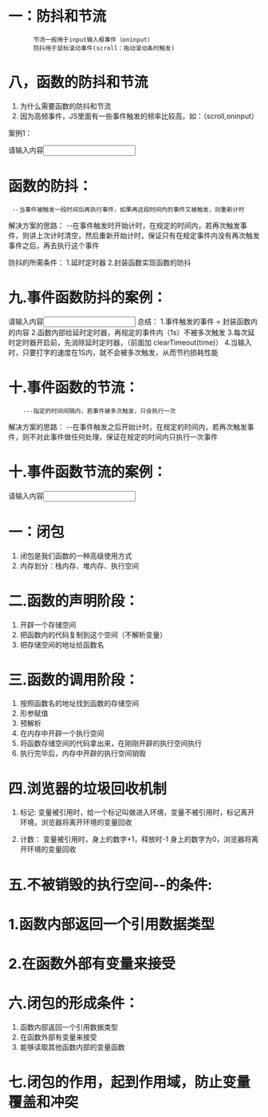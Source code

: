 # 一：防抖和节流
           节流一般用于input输入框事件（oninput）
           防抖用于鼠标滚动事件(scroll：拖动滚动条时触发)
     

# 八，函数的防抖和节流
1. 为什么需要函数的防抖和节流
2. 因为高频事件，JS里面有一些事件触发的频率比较高，如：（scroll,oninput）

案例1：
<body> 
  请输入内容<input type="text" class="input">
</body>
</html>
</html>
<script>
let input = document.querySelector('.input')
function fn(){  //自定义函数
  console.log('输入时被触发')
}
input.oninput = fn //等于这个函数
如果输入'zhangfei'此时会被触发8次，而前7次，都是无效触发，产生资源的浪费
</script> 

# 函数的防抖：
     --当事件被触发一段时间后再执行事件，如果再这段时间内的事件又被触发，则重新计时

解决方案的思路：
     --在事件触发时开始计时，在规定的时间内，若再次触发事件，则讲上次计时清空，然后重新开始计时，保证只有在规定事件内没有再次触发事件之后，再去执行这个事件

防抖的所需条件：
     1.延时定时器
     2.封装函数实现函数的防抖

# 九.事件函数防抖的案例：
<body> 
  请输入内容<input type="text" class="input">
</body>
</html>
</html>
<script>
let input = document.querySelector('.input')
let time = null                   1.先声明一个定时器
function fn(){                    2.封装函数
  clearTimeout(time)              4.先消除延时定时器，保证在1s内不会被多次触发
  time = setTimeout(() => {       5.开启定时器
    console.log('输入时被触发')
  }, 1000);
}
input.oninput = fn                3.事件 = 这个封装函数（函数名=函数体）
</script> 
总结：
    1.事件触发的事件 = 封装函数内的内容
    2.函数内部给延时定时器，再规定的事件内（1s）不被多次触发
    3.每次延时定时器开启前，先消除延时定时器，（前面加 clearTimeout(time)）
    4.当输入时，只要打字的速度在1S内，就不会被多次触发，从而节约损耗性能

# 十.事件函数的节流：
        ---指定的时间间隔内，若事件被多次触发，只会执行一次

解决方案的思路：
     --在事件触发之后开始计时，在规定的时间内，若再次触发事件，则不对此事件做任何处理，保证在规定的时间内只执行一次事件


# 十.事件函数节流的案例：
<body> 
  请输入内容<input type="text" class="input">
</body>
</html>
</html>
<script>
let input = document.querySelector('.input')
function fn(){            2.事件函数
  let qishiTime = 0       3.先设置起始的时间撮为0
  return function(){      4.返回，函数
    let dangqTime = new Date().getTime()  5.当前的时间为：当前的时间撮
    if(dangqTime - qishiTime >= 1000){    6.如果当前的时间撮 - 起始的时间撮 >=1000毫秒
      console.log('输入即触发')            7.打印一次
      qishiTime = dangqTime               8.起始的时间撮 = 当前的时间撮
    }                       9.如果之前打字的时间和这一次打字时间不超过1毫秒，则不执行
  }
}
input.oninput = fn()    1.事件对象 = 事件函数
</script> 

# 一：闭包
1. 闭包是我们函数的一种高级使用方式
2. 内存划分：栈内存、堆内存、执行空间

# 二.函数的声明阶段：
1. 开辟一个存储空间
2. 把函数内的代码复制到这个空间（不解析变量）
3. 把存储空间的地址给函数名

# 三.函数的调用阶段：
1. 按照函数名的地址找到函数的存储空间
2. 形参赋值
3. 预解析
4. 在内存中开辟一个执行空间
5. 将函数存储空间的代码拿出来，在刚刚开辟的执行空间执行
6. 执行完毕后，内存中开辟的执行空间销毁

# 四.浏览器的垃圾回收机制
1. 标记:
       变量被引用时，给一个标记叫做进入环境，变量不被引用时，标记离开环境，浏览器将离开环境的变量回收

2. 计数：
       变量被引用时，身上的数字+1，释放时-1
                    身上的数字为0，浏览器将离开环境的变量回收

# 五.不被销毁的执行空间--的条件:
#                           1.函数内部返回一个引用数据类型
#                           2.在函数外部有变量来接受

# 六.闭包的形成条件：
1. 函数内部返回一个引用数据类型
2. 在函数外部有变量来接受
3. 能够读取其他函数内部的变量函数

# 七.闭包的作用，起到作用域，防止变量覆盖和冲突
<script>
!function(){
  var a = 1
  function fn(){
    console.log(a);//1
  }
  fn()
}()
!function(){
  var b = 2
  function fn(){
    console.log(b);//2
  }
  fn()
}()          //这里的变量a,b之间不会有冲突，只在作用域内有效，不会污染全局
</script>




